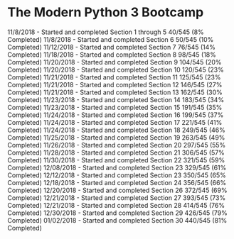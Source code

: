 # The Modern Python 3 Bootcamp

11/8/2018  - Started and completed Section 1 through 5 
             40/545 (8% Completed)
11/8/2018  - Started and completed Section 6
             50/545 (10% Completed)
11/12/2018 - Started and completed Section 7
             76/545 (14% Completed)
11/18/2018 - Started and completed Section 8
             98/545 (18% Completed)
11/20/2018 - Started and completed Section 9
             104/545 (20% Completed)
11/20/2018 - Started and completed Section 10
             120/545 (23% Completed)
11/21/2018 - Started and completed Section 11
             125/545 (23% Completed)
11/21/2018 - Started and completed Section 12
             146/545 (27% Completed)
11/21/2018 - Started and completed Section 13
             162/545 (30% Completed)
11/23/2018 - Started and completed Section 14
             183/545 (34% Completed)
11/23/2018 - Started and completed Section 15
             191/545 (35% Completed)
11/24/2018 - Started and completed Section 16
             199/545 (37% Completed)
11/24/2018 - Started and completed Section 17
             221/545 (41% Completed)
11/24/2018 - Started and completed Section 18
             249/545 (46% Completed)
11/25/2018 - Started and completed Section 19
             263/545 (49% Completed)
11/26/2018 - Started and completed Section 20
             297/545 (55% Completed)
11/28/2018 - Started and completed Section 21
             306/545 (57% Completed)
11/30/2018 - Started and completed Section 22
             321/545 (59% Completed)
12/08/2018 - Started and completed Section 23
             329/545 (61% Completed)
12/12/2018 - Started and completed Section 23
             350/545 (65% Completed)
12/18/2018 - Started and completed Section 24
             356/545 (66% Completed)
12/20/2018 - Started and completed Section 26
             372/545 (69% Completed)
12/21/2018 - Started and completed Section 27
             393/545 (73% Completed)
12/21/2018 - Started and completed Section 28
             414/545 (76% Completed)
12/30/2018 - Started and completed Section 29
             426/545 (79% Completed)
01/02/2018 - Started and completed Section 30
             440/545 (81% Completed)
